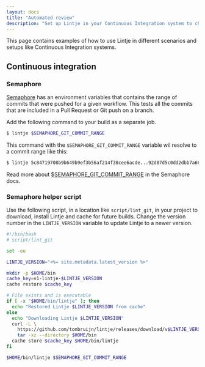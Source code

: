 ```yaml
---
layout: docs
title: "Automated review"
description: "Set up Lintje in your Continuous Integration system to check Lintje's rules for every commit pushed to a repository."
---
```


This page contains examples of how to use Lintje in different scenarios and setups like Continuous Integration systems.

## Continuous integration

### Semaphore

[Semaphore](https://semaphoreci.com/) has an environment variables that contains the range of commits that were pushed for a given workflow. This tests all the commits that are included in a Pull Request or Git push on a branch.

Add the following command to your build as a separate job.

```sh
$ lintje $SEMAPHORE_GIT_COMMIT_RANGE
```

This command with the `$SEMAPHORE_GIT_COMMIT_RANGE` variable wil resolve to a commit range like this:

```sh
$ lintje 5c84719708b9b649b9ef3b56af214f38cee6acde...92d87d5c0dd2dbb7a68ecb27df43d1b164fd3e30
```

Read more about [$SEMAPHORE_GIT_COMMIT_RANGE](https://docs.semaphoreci.com/ci-cd-environment/environment-variables/#semaphore_git_commit_range) in the Semaphore docs.

### Semaphore helper script

Use the following script, in a location like `script/lint_git`, in your project to download, install Lintje and cache for future builds. Change the version number in the `LINTJE_VERSION` variable to update Lintje to a newer version.

```sh
#!/bin/bash
# script/lint_git

set -eu

LINTJE_VERSION="<%= site.metadata.latest_version %>"

mkdir -p $HOME/bin
cache_key=v1-lintje-$LINTJE_VERSION
cache restore $cache_key

# File exists and is executable
if [ -x "$HOME/bin/lintje" ]; then
  echo "Restored Lintje $LINTJE_VERSION from cache"
else
  echo "Downloading Lintje $LINTJE_VERSION"
  curl -L \
    https://github.com/tombruijn/lintje/releases/download/v$LINTJE_VERSION/x86_64-unknown-linux-gnu.tar.gz | \
    tar -xz --directory $HOME/bin
  cache store $cache_key $HOME/bin/lintje
fi

$HOME/bin/lintje $SEMAPHORE_GIT_COMMIT_RANGE
```
